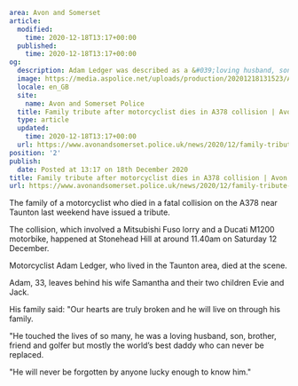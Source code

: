 ```yaml
area: Avon and Somerset
article:
  modified:
    time: 2020-12-18T13:17+00:00
  published:
    time: 2020-12-18T13:17+00:00
og:
  description: Adam Ledger was described as a &#039;loving husband, son, brother, friend and golfer&#039; by his family.
  image: https://media.aspolice.net/uploads/production/20201218131523/Adam-Ledger-web-portrait.jpg
  locale: en_GB
  site:
    name: Avon and Somerset Police
  title: Family tribute after motorcyclist dies in A378 collision | Avon and Somerset Police
  type: article
  updated:
    time: 2020-12-18T13:17+00:00
  url: https://www.avonandsomerset.police.uk/news/2020/12/family-tribute-after-motorcyclist-dies-in-a378-collision/
position: '2'
publish:
  date: Posted at 13:17 on 18th December 2020
title: Family tribute after motorcyclist dies in A378 collision | Avon and Somerset Police
url: https://www.avonandsomerset.police.uk/news/2020/12/family-tribute-after-motorcyclist-dies-in-a378-collision/
```

The family of a motorcyclist who died in a fatal collision on the A378 near Taunton last weekend have issued a tribute.

The collision, which involved a Mitsubishi Fuso lorry and a Ducati M1200 motorbike, happened at Stonehead Hill at around 11.40am on Saturday 12 December.

Motorcyclist Adam Ledger, who lived in the Taunton area, died at the scene.

Adam, 33, leaves behind his wife Samantha and their two children Evie and Jack.

His family said: "Our hearts are truly broken and he will live on through his family.

"He touched the lives of so many, he was a loving husband, son, brother, friend and golfer but mostly the world’s best daddy who can never be replaced.

"He will never be forgotten by anyone lucky enough to know him."
